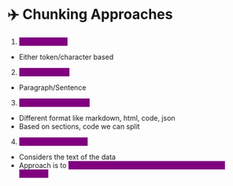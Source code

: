 # ✈️ Chunking Approaches

1. <mark style="color:purple;background-color:purple;">**Length Based:**</mark>

* Either token/character based

2. <mark style="color:purple;background-color:purple;">**Text Structure:**</mark>

* Paragraph/Sentence

3. <mark style="color:purple;background-color:purple;">**Document Structure:**</mark>

* Different format like markdown, html, code, json
* Based on sections, code we can split

4. <mark style="color:purple;background-color:purple;">**Semantic Approach:**</mark>

* Considers the text of the data
* Approach is to <mark style="color:purple;background-color:purple;">**split when there are significant changes in text meaning**</mark>
